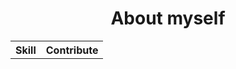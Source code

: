 <h1 align="center">About myself</h1>


<table align=center>
  <tr>
    <th>Skill</th>
    <th>Contribute</th>
  </tr>
  <tr>
    <img="[![Anurag's GitHub stats](https://github-readme-stats.vercel.app/api?username=anuraghazra)](https://github.com/anuraghazra/github-readme-stats)">
  </tr>
</table>


